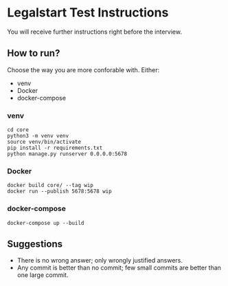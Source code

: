 # Legalstart Test Instructions

You will receive further instructions right before the interview.

## How to run?

Choose the way you are more conforable with. Either:
- venv
- Docker
- docker-compose

### venv

```
cd core
python3 -m venv venv
source venv/bin/activate
pip install -r requirements.txt
python manage.py runserver 0.0.0.0:5678
```

### Docker

```
docker build core/ --tag wip
docker run --publish 5678:5678 wip
```

### docker-compose

```
docker-compose up --build
```

## Suggestions

- There is no wrong answer; only wrongly justified answers.
- Any commit is better than no commit; few small commits are better than one large commit.